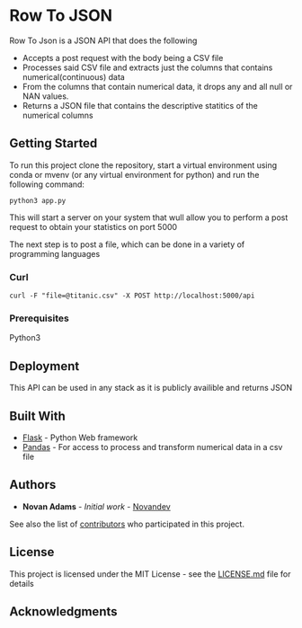 
# Row To JSON

Row To Json is a JSON API that does the following
- Accepts a post request with the body being a CSV file
- Processes said CSV file and extracts just the columns that contains numerical(continuous) data
- From the columns that contain numerical data, it drops any and all null or NAN values.
- Returns a JSON file that contains the descriptive statitics of the numerical columns

## Getting Started

To run this project clone the repository, start a virtual environment using conda or mvenv (or any virtual environment for python) and run the following command:
```
python3 app.py
```
This will start a server on your system that wull allow you to perform a post request to obtain your statistics on port 5000


The next step is to post a file, which can be done in a variety of programming languages

### Curl
```
curl -F "file=@titanic.csv" -X POST http://localhost:5000/api
```


### Prerequisites

Python3



## Deployment

This API can be used in any stack as it is publicly availible and returns JSON

## Built With

* [Flask](http://flask.pocoo.org/) - Python Web framework 
* [Pandas](https://pandas.pydata.org/) - For access to process and transform numerical data in a csv file




## Authors

* **Novan Adams** - *Initial work* - [Novandev](https://github.com/Novandev)

See also the list of [contributors](https://github.com/Novandev/RowToJson/contributors) who participated in this project.

## License

This project is licensed under the MIT License - see the [LICENSE.md](LICENSE.md) file for details

## Acknowledgments

